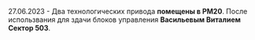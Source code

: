 27.06.2023 - Два технологических привода **помещены в РМ20**. После использвания для здачи блоков управления **Васильевым Виталием Сектор 503**.
